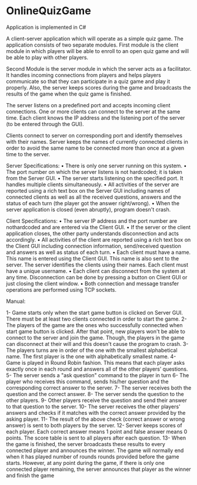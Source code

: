 # OnlineQuizGame
Application is implemented in C#

A client-server application which will operate as a simple quiz game. The application consists of two separate modules. 
First module is the client module in which players will be able to enroll to an open quiz game and will be able to play with other players.

Second Module is the server module in which the server acts as a facilitator. It handles incoming connections from players and helps players communicate so that they can participate in a quiz game and play it properly. Also, the server keeps scores during the game and broadcasts the results of the game when the quiz game is finished.

The server listens on a predefined port and accepts incoming client connections. One or more clients can connect to the server at the same time. Each client knows the IP address and the listening port of the server (to be entered through the GUI).

Clients connect to server on corresponding port and identify themselves with their names. Server keeps the names of currently connected clients in order to avoid the same name to be connected more than once at a given time to the server.




Server Specifications:
• There is only one server running on this system.
• The port number on which the server listens is not hardcoded; it is taken from the Server GUI.
• The server starts listening on the specified port. It handles multiple clients simultaneously.
• All activities of the server are reported using a rich text box on the Server GUI including names of connected clients as well as all the received questions, answers and the status of each turn (the player got the answer right/wrong).
• When the server application is closed (even abruptly), program doesn't crash.



Client Specifications:
• The server IP address and the port number are nothardcoded and are entered via the Client GUI.
• If the server or the client application closes, the other party understands disconnection and acts accordingly.
• All activities of the client are reported using a rich text box on the Client GUI including connection information, send/received question and answers as well as status of each turn.
• Each client must have a name. This name is entered using the Client GUI. This name is also sent to the server. The server identifies the clients using their names. Each client must have a unique username.
• Each client can disconnect from the system at any time. Disconnection can be done by pressing a button on Client GUI or just closing the client window.
• Both connection and message transfer operations are performed using TCP sockets.





Manual:

1- Game starts only when the start game button is clicked on Server GUI. There must be at least two clients connected in order to start the game.
2- The players of the game are the ones who successfully connected when start game button is clicked. After that point, new players won't be able to connect to the server and join the game. Though, the players in the game can disconnect at their will and this doesn't cause the program to crash.
3- The players turns are in order of the one with the smallest alphabetical name. The first player is the one with alphabetically smallest name. 
4- Game is played in Round Robin fashion. This means that each player asks exactly once in each round and answers all of the other players’ questions.
5- The server sends a "ask question" command to the player in turn
6- The player who receives this command, sends his/her question and the corresponding correct answer to the server.
7- The server receives both the question and the correct answer.
8- The server sends the question to the other players.
9- Other players receive the question and send their answer to that question to the server.
10- The server receives the other players' answers and checks if it matches with the correct answer provided by the asking player.
11- The result of the above check (correct answer or wrong answer) is sent to both players by the server.
12- Server keeps scores of each player. Each correct answer means 1 point and false answer means 0 points. The score table is sent to all players after each question.
13- When the game is finished, the server broadcasts these results to every connected player and announces the winner. The game will normally end when it has played number of rounds rounds provided before the game starts. However, at any point during the game, if there is only one connected player remaining, the server announces that player as the winner and finish the game
